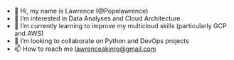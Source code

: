 - 👋 Hi, my name is Lawrence (@Popelawrence)
- 👀 I’m interested in Data Analyses and Cloud Architecture
- 🌱 I’m currently learning to improve my multicloud skills (particularly GCP and AWS)
- 💞️ I’m looking to collaborate on Python and DevOps projects
- 📫 How to reach me lawrenceakinro@gmail.com

<!---
Popelawrence/Popelawrence is a ✨ special ✨ repository because its `README.md` (this file) appears on your GitHub profile.
You can click the Preview link to take a look at your changes.
--->
